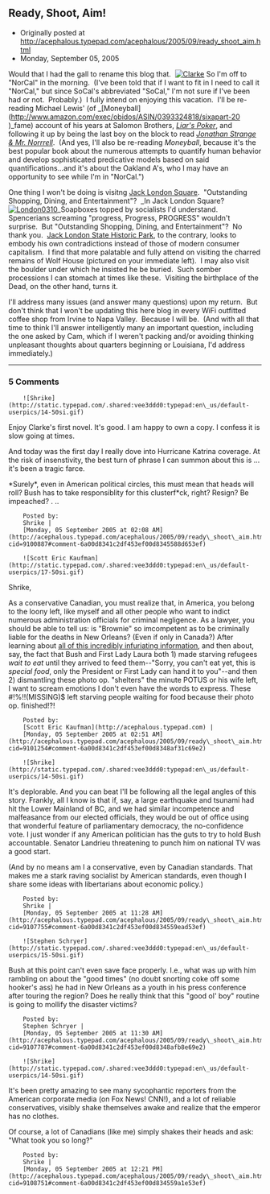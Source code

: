 ## Ready, Shoot, Aim!

 * Originally posted at http://acephalous.typepad.com/acephalous/2005/09/ready_shoot_aim.html
 * Monday, September 05, 2005



Would that I had the gall to rename this blog that.  [![Clarke](http://acephalous.typepad.com/acephalous/images/clarke.jpg "Clarke")](http://acephalous.typepad.com/.shared/image.html?/photos/uncategorized/clarke.jpg) So I'm off to "NorCal" in the morning.  (I've been told that if I want to fit in I need to call it "NorCal," but since SoCal's abbreviated "SoCal," I'm not sure if I've been had or not.  Probably.)  I fully intend on enjoying this vacation.  I'll be re-reading Michael Lewis' (of _[Moneyball] (http://www.amazon.com/exec/obidos/ASIN/0393324818/sixapart-20 )_fame) account of his years at Salomon Brothers, _[Liar's Poker](http://www.amazon.com/exec/obidos/ASIN/0140143459/sixapart-20)_, and following it up by being the last boy on the block to read _[Jonathan Strange & Mr. Norrrell](http://www.amazon.com/exec/obidos/ASIN/1582346038/sixapart-20)_.  (And yes, I'll also be re-reading _Moneyball_, because it's the best popular book about the numerous attempts to quantify human behavior and develop sophisticated predicative models based on said quantifications...and it's about the Oakland A's, who I may have an opportunity to see while I'm in "NorCal.")

One thing I won't be doing is visitng [Jack London Square](http://www.jacklondonsquare.com/).  "Outstanding Shopping, Dining, and Entertainment"?  _In Jack London Square?  [![London0310](http://acephalous.typepad.com/acephalous/images/london0310.jpg "London0310")](http://acephalous.typepad.com/.shared/image.html?/photos/uncategorized/london0310.jpg)_Soapboxes topped by socialists I'd understand.  Spencerians screaming "progress, Progress, PROGRESS" wouldn't surprise.  But "Outstanding Shopping, Dining, and Entertainment"?  No thank you.  [Jack London State Historic Park](http://www.parks.sonoma.net/JLPark.html), to the contrary, looks to embody his own contradictions instead of those of modern consumer capitalism.  I find that more palatable and fully attend on visiting the charred remains of Wolf House (pictured on your immediate left).  I may also visit the boulder under which he insisted he be buried.  Such somber processions I can stomach at times like these.  Visiting the birthplace of the Dead, on the other hand, turns it.  

I'll address many issues (and answer many questions) upon my return.  But don't think that I won't be updating this here blog in every WiFi outfitted coffee shop from Irvine to Napa Valley.  Because I will be.  (And with all that time to think I'll answer intelligently many an important question, including the one asked by Cam, which if I weren't packing and/or avoiding thinking unpleasant thoughts about quarters beginning or Louisiana, I'd address immediately.)

		

* * *

### 5 Comments 

		

                
[]()

	

		![Shrike](http://static.typepad.com/.shared:vee3ddd0:typepad:en\_us/default-userpics/14-50si.gif)
	

	

		

Enjoy Clarke's first novel. It's good. I am happy to own a copy. I confess it is slow going at times.

And today was the first day I really dove into Hurricane Katrina coverage. At the risk of insenstivity, the best turn of phrase I can summon about this is ...  it's been a tragic farce.

\*Surely\*, even in American political circles, this must mean that heads will roll? Bush has to take responsiblity for this clusterf\*ck, right? Resign? Be impeached? . .. 

	

		Posted by:
		Shrike |
		[Monday, 05 September 2005 at 02:08 AM](http://acephalous.typepad.com/acephalous/2005/09/ready\_shoot\_aim.html?cid=9100887#comment-6a00d8341c2df453ef00d8345588d653ef)

[]()

	

		![Scott Eric Kaufman](http://static.typepad.com/.shared:vee3ddd0:typepad:en\_us/default-userpics/17-50si.gif)
	

	

		

Shrike, 

As a conservative Canadian, you must realize that, in America, you belong to the loony left, like myself and all other people who want to indict numerous administration officials for criminal negligence.  As a lawyer, you should be able to tell us: is "Brownie" so imcompetent as to be criminally liable for the deaths in New Orleans?  (Even if only in Canada?)  After learning about [all of this incredibly infuriating information](http://rhosgobel.blogspot.com/2005/09/historical-comparison.html), and then about, say, the fact that Bush and First Lady Laura both 1) made starving refugees _wait to eat_ until they arrived to feed them--"Sorry, you can't eat yet, this is _special food_, only the President or First Lady can hand it to you"--and then 2) dismantling these photo op. "shelters" the minute POTUS or his wife left, I want to scream emotions I don't even have the words to express.  These #$!%!((MISSING)$%!!(MISSING)$ left starving people waiting for food because their photo op. finished!?!  

	

		Posted by:
		[Scott Eric Kaufman](http://acephalous.typepad.com) |
		[Monday, 05 September 2005 at 02:51 AM](http://acephalous.typepad.com/acephalous/2005/09/ready\_shoot\_aim.html?cid=9101254#comment-6a00d8341c2df453ef00d8348af31c69e2)

[]()

	

		![Shrike](http://static.typepad.com/.shared:vee3ddd0:typepad:en\_us/default-userpics/14-50si.gif)
	

	

		

It's deplorable. And you can beat I'll be following all the legal angles of this story. Frankly, all I know is that if, say, a large earthquake and tsunami had hit the Lower Mainland of BC, and we had similar incompetence and malfeasance from our elected officials, they would be out of office using that wonderful feature of parliamentary democracy, the no-confidence vote. I just wonder if any American politician has the guts to try to hold Bush accountable. Senator Landrieu threatening to punch him on national TV was a good start.

(And by no means am I a conservative, even by Canadian standards. That makes me a stark raving socialist by American standards, even though I share some ideas with libertarians about economic policy.)

	

		Posted by:
		Shrike |
		[Monday, 05 September 2005 at 11:28 AM](http://acephalous.typepad.com/acephalous/2005/09/ready\_shoot\_aim.html?cid=9107755#comment-6a00d8341c2df453ef00d834559ead53ef)

[]()

	

		![Stephen Schryer](http://static.typepad.com/.shared:vee3ddd0:typepad:en\_us/default-userpics/15-50si.gif)
	

	

		

Bush at this point can't even save face properly.  I.e., what was up with him rambling on about the "good times" (no doubt snorting coke off some hooker's ass) he had in New Orleans as a youth in his press conference after touring the region?  Does he really think that this "good ol' boy" routine is going to mollify the disaster victims?

	

		Posted by:
		Stephen Schryer |
		[Monday, 05 September 2005 at 11:30 AM](http://acephalous.typepad.com/acephalous/2005/09/ready\_shoot\_aim.html?cid=9107787#comment-6a00d8341c2df453ef00d8348afb8e69e2)

[]()

	

		![Shrike](http://static.typepad.com/.shared:vee3ddd0:typepad:en\_us/default-userpics/14-50si.gif)
	

	

		

It's been pretty amazing to see many sycophantic reporters from the American corporate media (on Fox News! CNN!), and a lot of reliable conservatives, visibly shake themselves awake and realize that the emperor has no clothes. 

Of course, a lot of Canadians (like me) simply shakes their heads and ask: "What took you so long?"

	

		Posted by:
		Shrike |
		[Monday, 05 September 2005 at 12:21 PM](http://acephalous.typepad.com/acephalous/2005/09/ready\_shoot\_aim.html?cid=9108751#comment-6a00d8341c2df453ef00d834559a1e53ef)

		

        